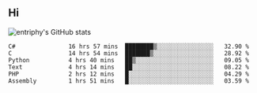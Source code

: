 ## Hi
![entriphy's GitHub stats](https://github-readme-stats.vercel.app/api?username=entriphy&show_icons=true&title_color=2196F3&bg_color=212121&text_color=FAFAFA&hide_border=true)
<!--START_SECTION:waka-->

```text
C#               16 hrs 57 mins  ████████▒░░░░░░░░░░░░░░░░   32.90 %
C                14 hrs 54 mins  ███████▒░░░░░░░░░░░░░░░░░   28.92 %
Python           4 hrs 40 mins   ██▒░░░░░░░░░░░░░░░░░░░░░░   09.05 %
Text             4 hrs 14 mins   ██░░░░░░░░░░░░░░░░░░░░░░░   08.22 %
PHP              2 hrs 12 mins   █░░░░░░░░░░░░░░░░░░░░░░░░   04.29 %
Assembly         1 hrs 51 mins   █░░░░░░░░░░░░░░░░░░░░░░░░   03.59 %
```

<!--END_SECTION:waka-->
